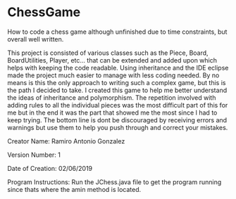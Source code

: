# ChessGame
How to code a chess game although unfinished due to time constraints, but overall well written.

This project is consisted of various classes such as the Piece, Board, BoardUtilities, Player, etc... that can be extended and added upon which helps with keeping the code readable. Using inheritance and the IDE eclipse made the project much easier to manage with less coding needed. By no means is this the only approach to writing such a complex game, but this is the path I decided to take.
I created this game to help me better understand the ideas of inheritance and polymorphism. The repetition involved with adding rules to all the individual pieces was the most difficult part of this for me but in the end it was the part that showed me the most since I had to keep trying. The bottom line is dont be discouraged by receiving errors and warnings but use them to help you push through and correct your mistakes.

Creator Name: Ramiro Antonio Gonzalez

Version Number: 1

Date of Creation: 02/06/2019

Program Instructions: Run the JChess.java file to get the program running since thats where the amin method is located.

